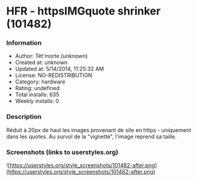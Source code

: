 # HFR -  httpsIMGquote shrinker (101482)

### Information
- Author: Têt'morte (unknown)
- Created at: unknown
- Updated at: 5/14/2014, 11:25:32 AM
- License: NO-REDISTRIBUTION
- Category: hardware
- Rating: undefined
- Total installs: 635
- Weekly installs: 0


### Description
Réduit à 20px de haut les images provenant de site en https - uniquement dans les quotes.
Au survol de la "vignette", l'image reprend sa taille.


### Screenshots (links to userstyles.org)
![https://userstyles.org/style_screenshots/101482-after.png](https://userstyles.org/style_screenshots/101482-after.png)


